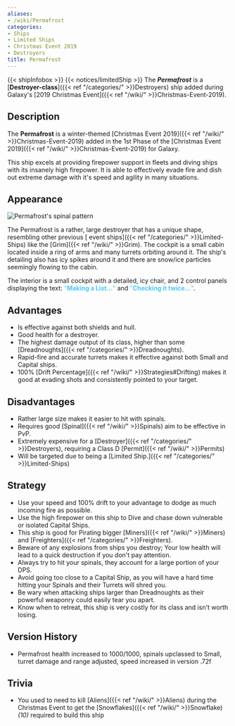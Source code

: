 ```yaml
---
aliases:
- /wiki/Permafrost
categories:
- Ships
- Limited Ships
- Christmas Event 2019
- Destroyers
title: Permafrost
---
```


{{< shipInfobox >}} {{< notices/limitedShip >}} The **_Permafrost_** is a [**Destroyer-class**]({{< ref "/categories/" >}}Destroyers) ship added during Galaxy's [2019 Christmas Event]({{< ref "/wiki/" >}}Christmas-Event-2019). 

## Description

The **Permafrost** is a winter-themed [Christmas Event 2019]({{< ref "/wiki/" >}}Christmas-Event-2019) added in the 1st Phase of the [Christmas Event 2019]({{< ref "/wiki/" >}}Christmas-Event-2019) for Galaxy.

This ship excels at providing firepower support in fleets and diving ships with its insanely high firepower. It is able to effectively evade fire and dish out extreme damage with it's speed and agility in many situations.

## Appearance

![Permafrost's spinal
pattern](Permafrost_firing.png "Permafrost's spinal pattern")

The Permafrost is a rather, large destroyer that has a unique shape, resembling other previous [ event ships]({{< ref "/categories/" >}}Limited-Ships) like the [Grim]({{< ref "/wiki/" >}}Grim). The cockpit is a small cabin located inside a ring of arms and many turrets orbiting around it. The ship's detailing also has icy spikes around it and there are snow/ice particles seemingly flowing to the cabin.

The interior is a small cockpit with a detailed, icy chair, and 2 control panels displaying the text: <span style="color:#45caf7">"**Making a List...**"</span> and <span style="color:#45caf7">"**Checking it twice...**"</span>.

## Advantages

- Is effective against both shields and hull.
- Good health for a destroyer.
- The highest damage output of its class, higher than some [Dreadnoughts]({{< ref "/categories/" >}}Dreadnoughts).
- Rapid-fire and accurate turrets makes it effective against both Small and Capital ships.
- 100% [Drift Percentage]({{< ref "/wiki/" >}}Strategies#Drifting) makes it good at evading shots and consistently pointed to your target.

## Disadvantages

- Rather large size makes it easier to hit with spinals.
- Requires good [Spinal]({{< ref "/wiki/" >}}Spinals) aim to be effective in PvP.
- Extremely expensive for a [Destroyer]({{< ref "/categories/" >}}Destroyers), requiring a Class D [Permit]({{< ref "/wiki/" >}}Permits)
- Will be targeted due to being a [Limited Ship.]({{< ref "/categories/" >}}Limited-Ships)

## Strategy

- Use your speed and 100% drift to your advantage to dodge as much incoming fire as possible.
- Use the high firepower on this ship to Dive and chase down vulnerable or isolated Capital Ships.
- This ship is good for Pirating bigger [Miners]({{< ref "/wiki/" >}}Miners) and [Freighters]({{< ref "/categories/" >}}Freighters).
- Beware of any explosions from ships you destroy; Your low health will lead to a quick destruction if you don't pay attention.
- Always try to hit your spinals, they account for a large portion of your DPS.
- Avoid going too close to a Capital Ship, as you will have a hard time hitting your Spinals and their Turrets will shred you.
- Be wary when attacking ships larger than Dreadnoughts as their powerful weaponry could easily tear you apart.
- Know when to retreat, this ship is very costly for its class and isn't worth losing.

## Version History 

- Permafrost health increased to 1000/1000, spinals upclassed to Small, turret damage and range adjusted, speed increased in version .72f

## Trivia

- You used to need to kill [Aliens]({{< ref "/wiki/" >}}Aliens) during the Christmas Event to get the [Snowflakes]({{< ref "/wiki/" >}}Snowflake) _(10)_ required to build this ship